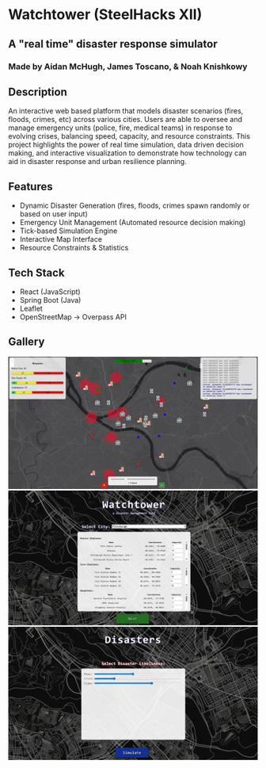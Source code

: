 # Watchtower (SteelHacks XII)
## A "real time" disaster response simulator
### Made by Aidan McHugh, James Toscano, & Noah Knishkowy

## Description
An interactive web based platform that models disaster scenarios (fires, floods, crimes, etc) across various cities. Users are able to oversee and manage emergency units (police, fire, medical teams) in response to evolving crises, balancing speed, capacity, and resource constraints. This project highlights the power of real time simulation, data driven decision making, and interactive visualization to demonstrate how technology can aid in disaster response and urban resilience planning.

## Features
- Dynamic Disaster Generation (fires, floods, crimes spawn randomly or based on user input)
- Emergency Unit Management (Automated resource decision making)
- Tick-based Simulation Engine
- Interactive Map Interface
- Resource Constraints & Statistics

## Tech Stack
- React (JavaScript)
- Spring Boot (Java)
- Leaflet
- OpenStreetMap -> Overpass API

## Gallery

![demo](images/demo.png)
![city](images/cityselect.png)
![disaster](images/disasterselect.png)
